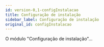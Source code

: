 ```yaml
---
id: version-0,1-configInstalacao
title: Configuração de instalação
sidebar_label: Configuração de instalação
original_id: configInstalacao
---
```


O módulo "Configuração de instalação"...
